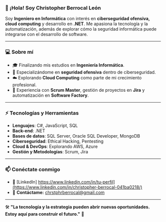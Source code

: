 ### 👋 ¡Hola! Soy Christopher Berrocal León  

Soy **Ingeniero en Informática** con interés en **ciberseguridad ofensiva, cloud computing** y desarrollo en **.NET**. Me apasiona la tecnología y la automatización, además de explorar cómo la seguridad informática puede integrarse con el desarrollo de software.  

---

### 💻 **Sobre mí**  
- 🎓 Finalizando mis estudios en **Ingeniería Informática**.  
- 🔐 Especializándome en **seguridad ofensiva** dentro de ciberseguridad.  
- ☁️ Explorando **Cloud Computing** como parte de mi crecimiento profesional.  
- 🏢 Experiencia con **Scrum Master**, gestión de proyectos en **Jira** y automatización en **Software Factory**.  
 

---

### ⚡ **Tecnologías y Herramientas**  
- **Lenguajes**: C#, JavaScript, SQL  
- **Back-end**: .NET  
- **Bases de datos**: SQL Server, Oracle SQL Developer, MongoDB  
- **Ciberseguridad**: Ethical Hacking, Pentesting  
- **Cloud & DevOps**: Explorando AWS, Azure  
- **Gestión y Metodologías**: Scrum, Jira  

----

### 📫 **Conéctate conmigo**  
- 💼 [LinkedIn] https://www.linkedin.com/in/tu-perfil](https://www.linkedin.com/in/christopher-berrocal-041ba0218/)   
- 📩 **Contáctame:** chrstphrberrocal@gmail.com  

---

🛠️ **"La tecnología y la estrategia pueden abrir nuevas oportunidades. Estoy aquí para construir el futuro."** 🚀  

